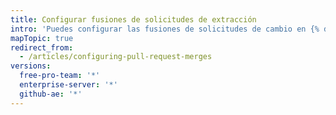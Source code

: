 ```yaml
---
title: Configurar fusiones de solicitudes de extracción
intro: 'Puedes configurar las fusiones de solicitudes de cambio en {% data variables.product.product_location %} para que coincidan con tu flujo de trabajo y con tus preferencias para administrar el historial de Git.'
mapTopic: true
redirect_from:
  - /articles/configuring-pull-request-merges
versions:
  free-pro-team: '*'
  enterprise-server: '*'
  github-ae: '*'
---
```


